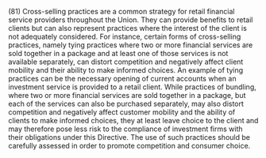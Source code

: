 (81) Cross-selling practices are a common strategy for retail financial service providers throughout the Union. They can provide benefits to retail clients but can also represent practices where the interest of the client is not adequately considered. For instance, certain forms of cross-selling practices, namely tying practices where two or more financial services are sold together in a package and at least one of those services is not available separately, can distort competition and negatively affect client mobility and their ability to make informed choices. An example of tying practices can be the necessary opening of current accounts when an investment service is provided to a retail client. While practices of bundling, where two or more financial services are sold together in a package, but each of the services can also be purchased separately, may also distort competition and negatively affect customer mobility and the ability of clients to make informed choices, they at least leave choice to the client and may therefore pose less risk to the compliance of investment firms with their obligations under this Directive. The use of such practices should be carefully assessed in order to promote competition and consumer choice.